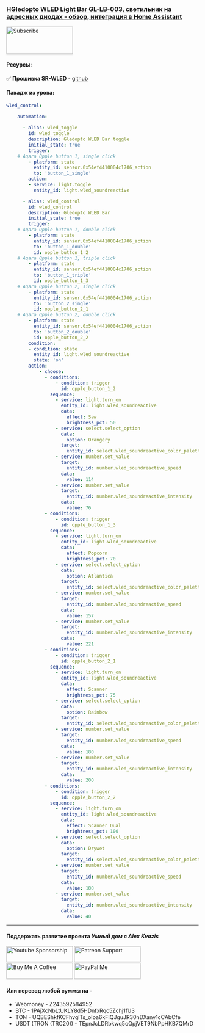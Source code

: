 ### [HGledopto WLED Light Bar GL-LB-003, светильник на адресных диодах - обзор, интеграция в Home Assistant](https://youtu.be/7OUrXwsaVq4)

<a href="https://www.youtube.com/channel/UCcq9onYHbs6go3kDpfBoqhg?sub_confirmation=1" target="_blank"><img src="https://raw.githubusercontent.com/kvazis/training/master/lessons/img/subscribe.png" alt="Subscribe" style="height: 71px !important;width: 174px !important;box-shadow: 0px 3px 2px 0px rgba(190, 190, 190, 0.5) !important;-webkit-box-shadow: 0px 3px 2px 0px rgba(190, 190, 190, 0.5) !important;" ></a>


#### Ресурсы:    

:white_check_mark: **Прошивка SR-WLED** - [github](https://github.com/atuline/WLED/releases)    

#### Пакадж из урока:  

```yaml
wled_control:

    automation:
    
      - alias: wled_toggle
        id: wled_toggle
        description: Gledopto WLED Bar toggle
        initial_state: true          
        trigger:
    # Aqara Opple button 1, single click
        - platform: state
          entity_id: sensor.0x54ef4410004c1706_action
          to: 'button_1_single'
        action:
        - service: light.toggle
          entity_id: light.wled_soundreactive

      - alias: wled_control
        id: wled_control
        description: Gledopto WLED Bar
        initial_state: true          
        trigger:
    # Aqara Opple button 1, double click
        - platform: state
          entity_id: sensor.0x54ef4410004c1706_action
          to: 'button_1_double'
          id: opple_button_1_2
    # Aqara Opple button 1, triple click
        - platform: state
          entity_id: sensor.0x54ef4410004c1706_action
          to: 'button_1_triple'
          id: opple_button_1_3
    # Aqara Opple button 2, single click
        - platform: state
          entity_id: sensor.0x54ef4410004c1706_action
          to: 'button_2_single'
          id: opple_button_2_1
    # Aqara Opple button 2, double click
        - platform: state
          entity_id: sensor.0x54ef4410004c1706_action
          to: 'button_2_double'
          id: opple_button_2_2
        condition:
        - condition: state
          entity_id: light.wled_soundreactive
          state: 'on'
        action:
            - choose:
              - conditions:
                  - condition: trigger
                    id: opple_button_1_2
                sequence:
                  - service: light.turn_on
                    entity_id: light.wled_soundreactive
                    data:
                      effect: Saw
                      brightness_pct: 50
                  - service: select.select_option
                    data:
                      option: Orangery
                    target:
                      entity_id: select.wled_soundreactive_color_palette
                  - service: number.set_value
                    target:
                      entity_id: number.wled_soundreactive_speed
                    data:
                      value: 114
                  - service: number.set_value
                    target:
                      entity_id: number.wled_soundreactive_intensity
                    data:
                      value: 76
              - conditions:
                  - condition: trigger
                    id: opple_button_1_3
                sequence:
                  - service: light.turn_on
                    entity_id: light.wled_soundreactive
                    data:
                      effect: Popcorn
                      brightness_pct: 70
                  - service: select.select_option
                    data:
                      option: Atlantica
                    target:
                      entity_id: select.wled_soundreactive_color_palette
                  - service: number.set_value
                    target:
                      entity_id: number.wled_soundreactive_speed
                    data:
                      value: 157
                  - service: number.set_value
                    target:
                      entity_id: number.wled_soundreactive_intensity
                    data:
                      value: 221
              - conditions:
                  - condition: trigger
                    id: opple_button_2_1
                sequence:
                  - service: light.turn_on
                    entity_id: light.wled_soundreactive
                    data:
                      effect: Scanner
                      brightness_pct: 75
                  - service: select.select_option
                    data:
                      option: Rainbow
                    target:
                      entity_id: select.wled_soundreactive_color_palette
                  - service: number.set_value
                    target:
                      entity_id: number.wled_soundreactive_speed
                    data:
                      value: 180
                  - service: number.set_value
                    target:
                      entity_id: number.wled_soundreactive_intensity
                    data:
                      value: 200
              - conditions:
                  - condition: trigger
                    id: opple_button_2_2
                sequence:
                  - service: light.turn_on
                    entity_id: light.wled_soundreactive
                    data:
                      effect: Scanner Dual
                      brightness_pct: 100
                  - service: select.select_option
                    data:
                      option: Drywet
                    target:
                      entity_id: select.wled_soundreactive_color_palette
                  - service: number.set_value
                    target:
                      entity_id: number.wled_soundreactive_speed
                    data:
                      value: 100
                  - service: number.set_value
                    target:
                      entity_id: number.wled_soundreactive_intensity
                    data:
                      value: 40
```

____
#### Поддержать развитие проекта *Умный дом с Alex Kvazis*    
<a href="https://www.youtube.com/channel/UCcq9onYHbs6go3kDpfBoqhg/join" target="_blank"><img src="https://raw.githubusercontent.com/kvazis/training/master/lessons/img/youtube.png" alt="Youtube Sponsorship" style="height: 41px !important;width: 174px !important;box-shadow: 0px 3px 2px 0px rgba(190, 190, 190, 0.5) !important;-webkit-box-shadow: 0px 3px 2px 0px rgba(190, 190, 190, 0.5) !important;" ></a>
<a href="https://www.patreon.com/alex_kvazis" target="_blank"><img src="https://raw.githubusercontent.com/kvazis/training/master/lessons/img/patreon-button.png" alt="Patreon Support" style="height: 41px !important;width: 174px !important;box-shadow: 0px 3px 2px 0px rgba(190, 190, 190, 0.5) !important;-webkit-box-shadow: 0px 3px 2px 0px rgba(190, 190, 190, 0.5) !important;" ></a>
<a href="https://www.buymeacoffee.com/greatkvazis" target="_blank"><img src="https://raw.githubusercontent.com/kvazis/training/master/lessons/img/buymeacoffee.png" alt="Buy Me A Coffee" style="height: 41px !important;width: 174px !important;box-shadow: 0px 3px 2px 0px rgba(190, 190, 190, 0.5) !important;-webkit-box-shadow: 0px 3px 2px 0px rgba(190, 190, 190, 0.5) !important;" ></a>
<a href="https://www.paypal.com/paypalme/greatkvazis" target="_blank"><img src="https://raw.githubusercontent.com/kvazis/training/master/lessons/img/paypal.png" alt="PayPal Me" style="height: 41px !important;width: 174px !important;box-shadow: 0px 3px 2px 0px rgba(190, 190, 190, 0.5) !important;-webkit-box-shadow: 0px 3px 2px 0px rgba(190, 190, 190, 0.5) !important;" ></a>

#### Или перевод любой суммы на -     
* Webmoney - Z243592584952
* BTC - 1PAjXcNbLtUKLY8d5HDnfxRqc5Zchj1fU3    
* TON - UQBEShkfKCFhvqlTs_oIpa6kFIQJguJR30hDXany1cCAbCfe    
* USDT (TRON (TRC20)) - TEpnJcLDRbkwq5oQpjVET9NbPpHKB7QMrD    
